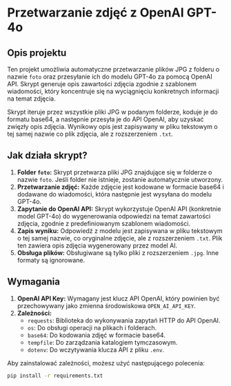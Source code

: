 # Przetwarzanie zdjęć z OpenAI GPT-4o

## Opis projektu

Ten projekt umożliwia automatyczne przetwarzanie plików JPG z folderu o nazwie `foto` oraz przesyłanie ich do modelu GPT-4o za pomocą OpenAI API. Skrypt generuje opis zawartości zdjęcia zgodnie z szablonem wiadomości, który koncentruje się na wyciągnięciu konkretnych informacji na temat zdjęcia.

Skrypt iteruje przez wszystkie pliki JPG w podanym folderze, koduje je do formatu base64, a następnie przesyła je do API OpenAI, aby uzyskać zwięzły opis zdjęcia. Wynikowy opis jest zapisywany w pliku tekstowym o tej samej nazwie co plik zdjęcia, ale z rozszerzeniem `.txt`.

## Jak działa skrypt?

1. **Folder `foto`:** Skrypt przetwarza pliki JPG znajdujące się w folderze o nazwie `foto`. Jeśli folder nie istnieje, zostanie automatycznie utworzony.
2. **Przetwarzanie zdjęć:** Każde zdjęcie jest kodowane w formacie base64 i dodawane do wiadomości, która następnie jest wysyłana do modelu GPT-4o.
3. **Zapytanie do OpenAI API:** Skrypt wykorzystuje OpenAI API (konkretnie model GPT-4o) do wygenerowania odpowiedzi na temat zawartości zdjęcia, zgodnie z predefiniowanym szablonem wiadomości.
4. **Zapis wyniku:** Odpowiedź z modelu jest zapisywana w pliku tekstowym o tej samej nazwie, co oryginalne zdjęcie, ale z rozszerzeniem `.txt`. Plik ten zawiera opis zdjęcia wygenerowany przez model AI.
5. **Obsługa plików:** Obsługiwane są tylko pliki z rozszerzeniem `.jpg`. Inne formaty są ignorowane.

## Wymagania

1. **OpenAI API Key:** Wymagany jest klucz API OpenAI, który powinien być przechowywany jako zmienna środowiskowa `OPEN_AI_API_KEY`.
2. **Zależności:**
   - `requests`: Biblioteka do wykonywania zapytań HTTP do API OpenAI.
   - `os`: Do obsługi operacji na plikach i folderach.
   - `base64`: Do kodowania zdjęć w formacie base64.
   - `tempfile`: Do zarządzania katalogiem tymczasowym.
   - `dotenv`: Do wczytywania klucza API z pliku `.env`.

Aby zainstalować zależności, możesz użyć następującego polecenia:

```bash
pip install -r requirements.txt
